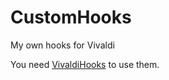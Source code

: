 # CustomHooks
My own hooks for Vivaldi

You need [VivaldiHooks](https://github.com/justdanpo/VivaldiHooks) to use them.
